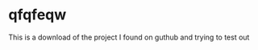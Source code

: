 # qfqfeqw 
<HTML>
  <head>
  </head>
  <body>
    <p> This is a download of the project I found on guthub and trying to test out</p>
  </body>
  </HTML>

